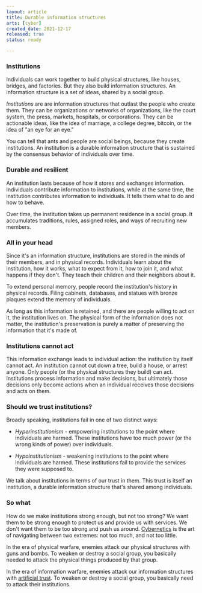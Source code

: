 ```yaml
---
layout: article
title: Durable information structures
arts: [cyber]
created_date: 2021-12-17
released: true
status: ready

---
```


### Institutions

Individuals can work together to build physical structures, like
houses, bridges, and factories. But they also build information
structures. An information structure is a set of ideas, shared by a
social group.

*Institutions* are are information structures that outlast the people
who create them. They can be organizations or networks of
organizations, like the court system, the press, markets, hospitals,
or corporations. They can be actionable ideas, like the idea of
marriage, a college degree, bitcoin, or the idea of "an eye for an
eye."

You can tell that ants and people are social beings, because they
create institutions. An institution is a durable information structure
that is sustained by the consensus behavior of individuals over time.

### Durable and resilient

An institution lasts because of how it stores and exchanges
information.  Individuals contribute information to institutions,
while at the same time, the institution contributes information to
individuals. It tells them what to do and how to behave.

Over time, the institution takes up permanent residence in a social
group. It accumulates traditions, rules, assigned roles, and ways of
recruiting new members.

### All in your head

Since it's an information structure, institutions are stored in the
minds of their members, and in physical records. Individuals learn
about the institution, how it works, what to expect from it, how to
join it, and what happens if they don't. They teach their children and
their neighbors about it.

To extend personal memory, people record the institution's history in
physical records. Filing cabinets, databases, and statues with bronze
plaques extend the memory of individuals.

As long as this information is retained, and there are people willing
to act on it, the institution lives on. The physical form of the
information does not matter, the institution's preservation is purely
a matter of preserving the information that it's made of.

### Institutions cannot act

This information exchange leads to individual action: the institution
by itself cannot act. An institution cannot cut down a tree, build a
house, or arrest anyone. Only people (or the physical structures they
build) can act. Institutions process information and make decisions,
but ultimately those decisions only become actions when an individual
receives those decisions and acts on them.

### Should we trust institutions?

Broadly speaking, institutions fail in one of two distinct ways:

* *Hyperinstitutionism* - empowering institutions to the point where
individuals are harmed. These institutions have too much power (or the
wrong kinds of power) over individuals.

* *Hypoinstitutionism* - weakening institutions to the point where
individuals are harmed. These institutions fail to provide the
services they were supposed to.

We talk about institutions in terms of our trust in them. This trust is
itself an institution, a durable information structure that's shared
among individuals.

### So what

How do we make institutions strong enough, but not too strong?  We
want them to be strong enough to protect us and provide us with
services. We don't want them to be too strong and push us
around. [Cybernetics](cyber) is the art of navigating between two
extremes: not too much, and not too little.

In the era of physical warfare, enemies attack our physical structures
with guns and bombs. To weaken or destroy a social group, you
basically needed to attack the physical things produced by that group.

In the era of information warfare, enemies attack our information
structures with [artificial trust](decisions). To weaken or destroy a
social group, you basically need to attack their institutions.
